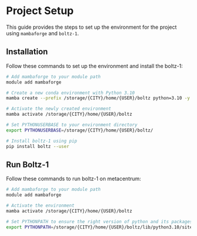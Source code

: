 # Project Setup

This guide provides the steps to set up the environment for the project using `mambaforge` and `boltz-1`.

## Installation

Follow these commands to set up the environment and install the boltz-1:

```bash
# Add mambaforge to your module path
module add mambaforge

# Create a new conda environment with Python 3.10
mamba create --prefix /storage/{CITY}/home/{USER}/boltz python=3.10 -y

# Activate the newly created environment
mamba activate /storage/{CITY}/home/{USER}/boltz

# Set PYTHONUSERBASE to your environment directory
export PYTHONUSERBASE=/storage/{CITY}/home/{USER}/boltz/

# Install boltz-1 using pip
pip install boltz --user
```

## Run Boltz-1

Follow these commands to run boltz-1 on metacentrum:

```bash
# Add mambaforge to your module path
module add mambaforge

# Activate the environment
mamba activate /storage/{CITY}/home/{USER}/boltz

# Set PYTHONPATH to ensure the right version of python and its packages are used
export PYTHONPATH=/storage/{CITY}/home/{USER}/boltz/lib/python3.10/site-packages/
```
